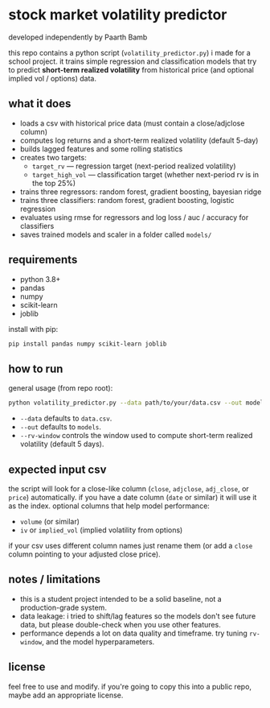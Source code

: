 # stock market volatility predictor

developed independently by Paarth Bamb

this repo contains a python script (`volatility_predictor.py`) i made for a school project. it trains simple regression and classification models that try to predict **short-term realized volatility** from historical price (and optional implied vol / options) data.

## what it does

- loads a csv with historical price data (must contain a close/adjclose column)
- computes log returns and a short-term realized volatility (default 5-day)
- builds lagged features and some rolling statistics
- creates two targets:
  - `target_rv` — regression target (next-period realized volatility)
  - `target_high_vol` — classification target (whether next-period rv is in the top 25%)
- trains three regressors: random forest, gradient boosting, bayesian ridge
- trains three classifiers: random forest, gradient boosting, logistic regression
- evaluates using rmse for regressors and log loss / auc / accuracy for classifiers
- saves trained models and scaler in a folder called `models/`

## requirements

- python 3.8+
- pandas
- numpy
- scikit-learn
- joblib

install with pip:

```bash
pip install pandas numpy scikit-learn joblib
````

## how to run

general usage (from repo root):

```bash
python volatility_predictor.py --data path/to/your/data.csv --out models --rv-window 5
```

* `--data` defaults to `data.csv`.
* `--out` defaults to `models`.
* `--rv-window` controls the window used to compute short-term realized volatility (default 5 days).

## expected input csv

the script will look for a close-like column (`close`, `adjclose`, `adj_close`, or `price`) automatically. if you have a date column (`date` or similar) it will use it as the index. optional columns that help model performance:

* `volume` (or similar)
* `iv` or `implied_vol` (implied volatility from options)

if your csv uses different column names just rename them (or add a `close` column pointing to your adjusted close price).

## notes / limitations

* this is a student project intended to be a solid baseline, not a production-grade system.
* data leakage: i tried to shift/lag features so the models don't see future data, but please double-check when you use other features.
* performance depends a lot on data quality and timeframe. try tuning `rv-window`, and the model hyperparameters.

## license

feel free to use and modify. if you're going to copy this into a public repo, maybe add an appropriate license.

```
```
